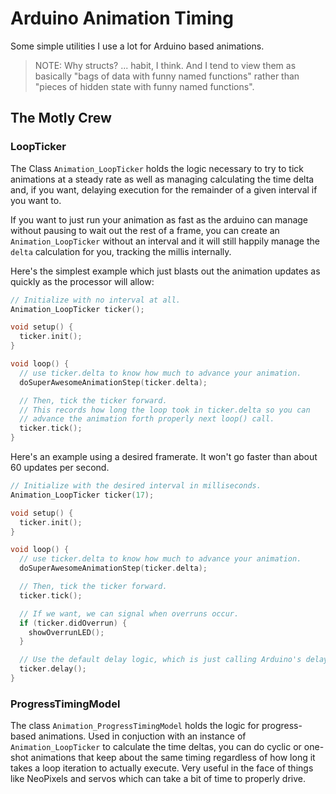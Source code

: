 Arduino Animation Timing
========================

Some simple utilities I use a lot for Arduino based animations.

> NOTE: Why structs?  ... habit, I think.  And I tend to view them as basically "bags of data with funny named functions" rather than "pieces of hidden state with funny named functions".



## The Motly Crew


### LoopTicker

The Class `Animation_LoopTicker` holds the logic necessary to try to tick animations at a steady rate as well as managing calculating the time delta and, if you want, delaying execution for the remainder of a given interval if you want to.

If you want to just run your animation as fast as the arduino can manage without pausing to wait out the rest of a frame, you can create an `Animation_LoopTicker` without an interval and it will still happily manage the `delta` calculation for you, tracking the millis internally.

Here's the simplest example which just blasts out the animation updates as quickly as the processor will allow:

```cpp
// Initialize with no interval at all.
Animation_LoopTicker ticker();

void setup() {
  ticker.init();
}

void loop() {
  // use ticker.delta to know how much to advance your animation.
  doSuperAwesomeAnimationStep(ticker.delta);

  // Then, tick the ticker forward.
  // This records how long the loop took in ticker.delta so you can
  // advance the animation forth properly next loop() call.
  ticker.tick();
}
```

Here's an example using a desired framerate.  It won't go faster than about 60 updates per second.

```cpp
// Initialize with the desired interval in milliseconds.
Animation_LoopTicker ticker(17);

void setup() {
  ticker.init();
}

void loop() {
  // use ticker.delta to know how much to advance your animation.
  doSuperAwesomeAnimationStep(ticker.delta);

  // Then, tick the ticker forward.
  ticker.tick();

  // If we want, we can signal when overruns occur.
  if (ticker.didOverrun) {
    showOverrunLED();
  }

  // Use the default delay logic, which is just calling Arduino's delay() function.
  ticker.delay();
}
```


### ProgressTimingModel

The class `Animation_ProgressTimingModel` holds the logic for progress-based animations.  Used in conjuction with an instance of `Animation_LoopTicker` to calculate the time deltas, you can do cyclic or one-shot animations that keep about the same timing regardless of how long it takes a loop iteration to actually execute.  Very useful in the face of things like NeoPixels and servos which can take a bit of time to properly drive.
